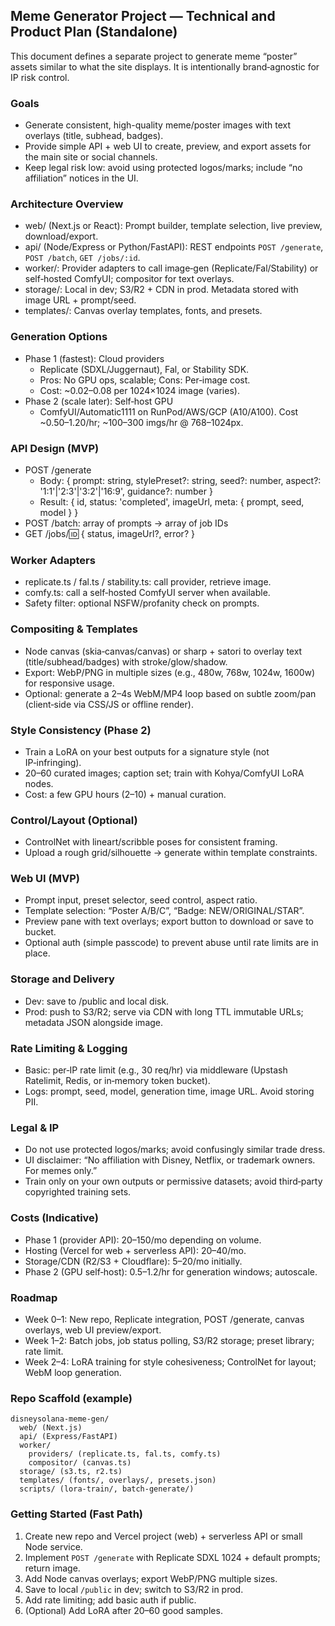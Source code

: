 ## Meme Generator Project — Technical and Product Plan (Standalone)

This document defines a separate project to generate meme “poster” assets similar to what the site displays. It is intentionally brand‑agnostic for IP risk control.

### Goals
- Generate consistent, high-quality meme/poster images with text overlays (title, subhead, badges).
- Provide simple API + web UI to create, preview, and export assets for the main site or social channels.
- Keep legal risk low: avoid using protected logos/marks; include “no affiliation” notices in the UI.

### Architecture Overview
- web/ (Next.js or React): Prompt builder, template selection, live preview, download/export.
- api/ (Node/Express or Python/FastAPI): REST endpoints `POST /generate`, `POST /batch`, `GET /jobs/:id`.
- worker/: Provider adapters to call image‑gen (Replicate/Fal/Stability) or self‑hosted ComfyUI; compositor for text overlays.
- storage/: Local in dev; S3/R2 + CDN in prod. Metadata stored with image URL + prompt/seed.
- templates/: Canvas overlay templates, fonts, and presets.

### Generation Options
- Phase 1 (fastest): Cloud providers
  - Replicate (SDXL/Juggernaut), Fal, or Stability SDK.
  - Pros: No GPU ops, scalable; Cons: Per‑image cost.
  - Cost: ~$0.02–$0.08 per 1024×1024 image (varies).
- Phase 2 (scale later): Self‑host GPU
  - ComfyUI/Automatic1111 on RunPod/AWS/GCP (A10/A100). Cost ~$0.50–$1.20/hr; ~100–300 imgs/hr @ 768–1024px.

### API Design (MVP)
- POST /generate
  - Body: { prompt: string, stylePreset?: string, seed?: number, aspect?: '1:1'|'2:3'|'3:2'|'16:9', guidance?: number }
  - Result: { id, status: 'completed', imageUrl, meta: { prompt, seed, model } }
- POST /batch: array of prompts → array of job IDs
- GET /jobs/:id: { status, imageUrl?, error? }

### Worker Adapters
- replicate.ts / fal.ts / stability.ts: call provider, retrieve image.
- comfy.ts: call a self‑hosted ComfyUI server when available.
- Safety filter: optional NSFW/profanity check on prompts.

### Compositing & Templates
- Node canvas (skia‑canvas/canvas) or sharp + satori to overlay text (title/subhead/badges) with stroke/glow/shadow.
- Export: WebP/PNG in multiple sizes (e.g., 480w, 768w, 1024w, 1600w) for responsive usage.
- Optional: generate a 2–4s WebM/MP4 loop based on subtle zoom/pan (client‑side via CSS/JS or offline render).

### Style Consistency (Phase 2)
- Train a LoRA on your best outputs for a signature style (not IP‑infringing).
- 20–60 curated images; caption set; train with Kohya/ComfyUI LoRA nodes.
- Cost: a few GPU hours ($2–$10) + manual curation.

### Control/Layout (Optional)
- ControlNet with lineart/scribble poses for consistent framing.
- Upload a rough grid/silhouette → generate within template constraints.

### Web UI (MVP)
- Prompt input, preset selector, seed control, aspect ratio.
- Template selection: “Poster A/B/C”, “Badge: NEW/ORIGINAL/STAR”.
- Preview pane with text overlays; export button to download or save to bucket.
- Optional auth (simple passcode) to prevent abuse until rate limits are in place.

### Storage and Delivery
- Dev: save to /public and local disk.
- Prod: push to S3/R2; serve via CDN with long TTL immutable URLs; metadata JSON alongside image.

### Rate Limiting & Logging
- Basic: per‑IP rate limit (e.g., 30 req/hr) via middleware (Upstash Ratelimit, Redis, or in‑memory token bucket).
- Logs: prompt, seed, model, generation time, image URL. Avoid storing PII.

### Legal & IP
- Do not use protected logos/marks; avoid confusingly similar trade dress.
- UI disclaimer: “No affiliation with Disney, Netflix, or trademark owners. For memes only.”
- Train only on your own outputs or permissive datasets; avoid third‑party copyrighted training sets.

### Costs (Indicative)
- Phase 1 (provider API): $20–$150/mo depending on volume.
- Hosting (Vercel for web + serverless API): $20–$40/mo.
- Storage/CDN (R2/S3 + Cloudflare): $5–$20/mo initially.
- Phase 2 (GPU self‑host): $0.5–$1.2/hr for generation windows; autoscale.

### Roadmap
- Week 0–1: New repo, Replicate integration, POST /generate, canvas overlays, web UI preview/export.
- Week 1–2: Batch jobs, job status polling, S3/R2 storage; preset library; rate limit.
- Week 2–4: LoRA training for style cohesiveness; ControlNet for layout; WebM loop generation.

### Repo Scaffold (example)
```
disneysolana-meme-gen/
  web/ (Next.js)
  api/ (Express/FastAPI)
  worker/
    providers/ (replicate.ts, fal.ts, comfy.ts)
    compositor/ (canvas.ts)
  storage/ (s3.ts, r2.ts)
  templates/ (fonts/, overlays/, presets.json)
  scripts/ (lora-train/, batch-generate/)
```

### Getting Started (Fast Path)
1) Create new repo and Vercel project (web) + serverless API or small Node service.
2) Implement `POST /generate` with Replicate SDXL 1024 + default prompts; return image.
3) Add Node canvas overlays; export WebP/PNG multiple sizes.
4) Save to local `/public` in dev; switch to S3/R2 in prod.
5) Add rate limiting; add basic auth if public.
6) (Optional) Add LoRA after 20–60 good samples.
